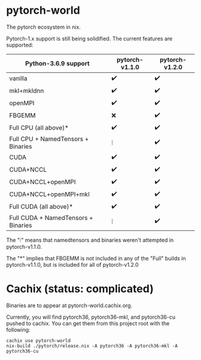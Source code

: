 pytorch-world
=============

The pytorch ecosystem in nix.

Pytorch-1.x support is still being solidified. The current features are supported:

| **Python-3.6.9 support**            | pytorch-v1.1.0     | pytorch-v1.2.0     |
| ----------------------------------- | ------------------ | ------------------ |
| vanilla                             | :heavy_check_mark: | :heavy_check_mark: |
| mkl+mkldnn                          | :heavy_check_mark: | :heavy_check_mark: |
| openMPI                             | :heavy_check_mark: | :heavy_check_mark: |
| FBGEMM                              | :x:                | :heavy_check_mark: |
| Full CPU (all above)*               | :heavy_check_mark: | :heavy_check_mark: |
| Full CPU + NamedTensors + Binaries  | :grey_exclamation: | :heavy_check_mark: |
| CUDA                                | :heavy_check_mark: | :heavy_check_mark: |
| CUDA+NCCL                           | :heavy_check_mark: | :heavy_check_mark: |
| CUDA+NCCL+openMPI                   | :heavy_check_mark: | :heavy_check_mark: |
| CUDA+NCCL+openMPI+mkl               | :heavy_check_mark: | :heavy_check_mark: |
| Full CUDA (all above)*              | :heavy_check_mark: | :heavy_check_mark: |
| Full CUDA + NamedTensors + Binaries | :grey_exclamation: | :heavy_check_mark: |

The ":grey_exclamation:" means that namedtensors and binaries weren't attempted in pytorch-v1.1.0.

The "*" implies that FBGEMM is not included in any of the "Full" builds in pytorch-v1.1.0, but is included for all of pytorch-v1.2.0


Cachix (status: complicated)
============================

Binaries are to appear at pytorch-world.cachix.org.

Currently, you will find pytorch36, pytorch36-mkl, and pytorch36-cu pushed to cachix. You can get them from this project root with the following:

```
cachix use pytorch-world
nix-build ./pytorch/release.nix -A pytorch36 -A pytorch36-mkl -A pytorch36-cu
```



